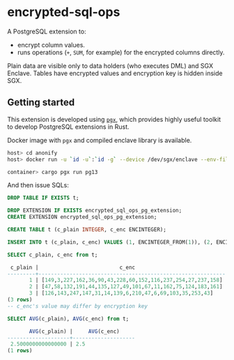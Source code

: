 # encrypted-sql-ops

A PostgreSQL extension to:

- encrypt column values.
- runs operations (`+`, `SUM`, for example) for the encrypted columns directly.

Plain data are visible only to data holders (who executes DML) and SGX Enclave. Tables have encrypted values and encryption key is hidden inside SGX.

## Getting started

This extension is developed using [`pgx`](https://github.com/zombodb/pgx), which provides highly useful toolkit to develop PostgreSQL extensions in Rust.

Docker image with `pgx` and compiled enclave library is available.

```bash
host> cd anonify
host> docker run -u `id -u`:`id -g` --device /dev/sgx/enclave --env-file .env -e IS_DEBUG=false -v `pwd`:/home/anonify-dev/anonify --rm -it anonify.azurecr.io/encrypted-sql-ops-pg:latest

container> cargo pgx run pg13
```

And then issue SQLs:

```sql
DROP TABLE IF EXISTS t;

DROP EXTENSION IF EXISTS encrypted_sql_ops_pg_extension;
CREATE EXTENSION encrypted_sql_ops_pg_extension;

CREATE TABLE t (c_plain INTEGER, c_enc ENCINTEGER);

INSERT INTO t (c_plain, c_enc) VALUES (1, ENCINTEGER_FROM(1)), (2, ENCINTEGER_FROM(2)), (3, ENCINTEGER_FROM(3)), (4, ENCINTEGER_FROM(4));

SELECT c_plain, c_enc from t;

 c_plain |                          c_enc
---------+------------------------------------------------------------
       1 | [149,3,227,162,36,90,43,228,60,152,116,237,254,27,237,158]
       2 | [47,58,132,191,44,135,127,49,101,67,11,162,75,124,183,161]
       3 | [126,143,247,147,31,14,139,6,210,47,6,69,103,35,253,43]
(3 rows)
-- c_enc's value may differ by encryption key

SELECT AVG(c_plain), AVG(c_enc) from t;

       AVG(c_plain) |     AVG(c_enc)
--------------------+--------------------
 2.5000000000000000 | 2.5
(1 rows)
```

